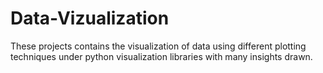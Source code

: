 # Data-Vizualization

These projects contains the visualization of data using different plotting techniques under python visualization libraries with many insights drawn.
